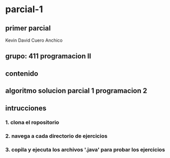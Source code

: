 # parcial-1
primer parcial
---
Kevin David Cuero Anchico

grupo: 411
programacion II
--- 
## contenido
algoritmo solucion parcial 1 programacion 2 
---
## intrucciones

### 1. clona el ropositorio
### 2. navega a cada directorio de ejercicios
### 3. copila y ejecuta los archivos '.java' para probar los ejercicios 